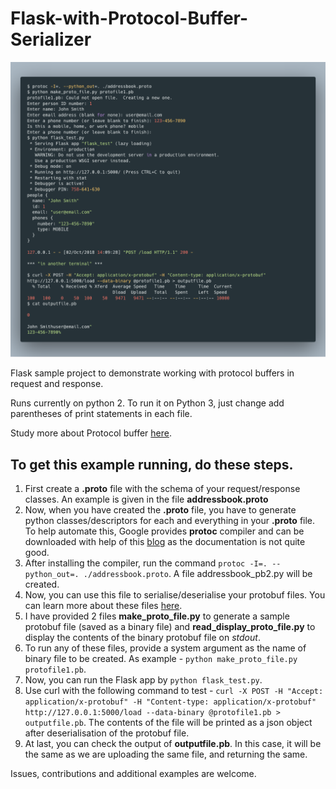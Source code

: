 # Flask-with-Protocol-Buffer-Serializer

![screenshot](carbon.png)

Flask sample project to demonstrate working with protocol buffers in request and response.

Runs currently on python 2. To run it on Python 3, just change add parentheses of print statements in each file.

Study more about Protocol buffer [here](https://auth0.com/blog/beating-json-performance-with-protobuf/).

## To get this example running, do these steps.

1. First create a **.proto** file with the schema of your request/response classes. An example is given in the file **addressbook.proto**
2. Now, when you have created the **.proto** file, you have to generate python classes/descriptors for each and everything in your **.proto** file. To help automate this, Google provides **protoc** compiler and can be downloaded with help of this [blog](https://medium.com/@erika_dike/installing-the-protobuf-compiler-on-a-mac-a0d397af46b8) as the documentation is not quite good.
3. After installing the compiler, run the command ```protoc -I=. --python_out=. ./addressbook.proto```. A file addressbook_pb2.py will be created.
4. Now, you can use this file to serialise/deserialise your protobuf files. You can learn more about these files [here](https://developers.google.com/protocol-buffers/docs/pythontutorial).
5. I have provided 2 files **make_proto_file.py** to generate a sample protobuf file (saved as a binary file) and **read_display_proto_file.py** to display the contents of the binary protobuf file on _stdout_.
6. To run any of these files, provide a system argument as the name of binary file to be created. As example - ```python make_proto_file.py protofile1.pb```.
7. Now, you can run the Flask app by ```python flask_test.py```.
8. Use curl with the following command to test -
```curl -X POST -H "Accept: application/x-protobuf" -H "Content-type: application/x-protobuf" http://127.0.0.1:5000/load --data-binary @protofile1.pb > outputfile.pb```. The contents of the file will be printed as a json object after deserialisation of the protobuf file.
9. At last, you can check the output of **outputfile.pb**. In this case, it will be the same as we are uploading the same file, and returning the same.


Issues, contributions and additional examples are welcome.
